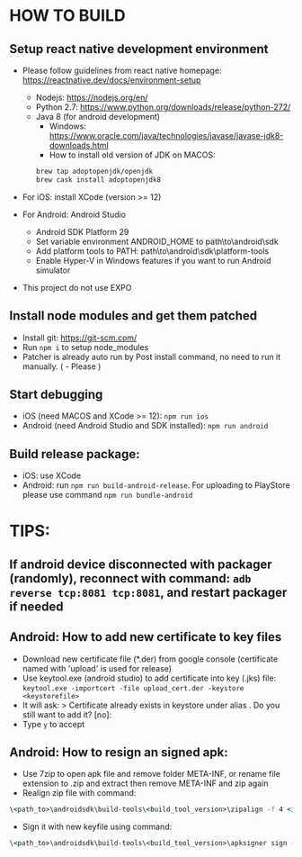 # HOW TO BUILD

## Setup react native development environment

- Please follow guidelines from react native homepage: <https://reactnative.dev/docs/environment-setup>
  - Nodejs: https://nodejs.org/en/
  - Python 2.7: https://www.python.org/downloads/release/python-272/
  - Java 8 (for android development)
    - Windows: https://www.oracle.com/java/technologies/javase/javase-jdk8-downloads.html
    - How to install old version of JDK on MACOS:
    ```bash
    brew tap adoptopenjdk/openjdk
    brew cask install adoptopenjdk8
    ```
- For iOS: install XCode (version >= 12)
- For Android: Android Studio

  - Android SDK Platform 29
  - Set variable environment ANDROID_HOME to path\to\android\sdk
  - Add platform tools to PATH: path\to\android\sdk\platform-tools
  - Enable Hyper-V in Windows features if you want to run Android simulator

- This project do not use EXPO

## Install node modules and get them patched

- Install git: <https://git-scm.com/>
- Run `npm i` to setup node_modules
- Patcher is already auto run by Post install command, no need to run it manually.
  ( - Please )

## Start debugging

- iOS (need MACOS and XCode >= 12): `npm run ios`
- Android (need Android Studio and SDK installed): `npm run android`

## Build release package:

- iOS: use XCode
- Android: run `npm run build-android-release`. For uploading to PlayStore please use command `npm run bundle-android`

# TIPS:

## If android device disconnected with packager (randomly), reconnect with command: `adb reverse tcp:8081 tcp:8081`, and restart packager if needed

## Android: How to add new certificate to key files

- Download new certificate file (\*.der) from google console (certificate named with 'upload' is used for release)
- Use keytool.exe (android studio) to add certificate into key (.jks) file:
  `keytool.exe -importcert -file upload_cert.der -keystore <keystorefile>`
- It will ask: > Certificate already exists in keystore under alias . Do you still want to add it? [no]:
- Type `y` to accept

## Android: How to resign an signed apk:

- Use 7zip to open apk file and remove folder META-INF, or rename file extension to .zip and extract then remove META-INF and zip again
- Realign zip file with command:

```cmd
\<path_to>\androidsdk\build-tools\<build_tool_version>\zipalign -f 4 <input.apk> <output.apk>
```

- Sign it with new keyfile using command:

```cmd
\<path_to>\androidsdk\build-tools\<build_tool_version>\apksigner sign --ks <keyfile.jks> <input.apk>
```

